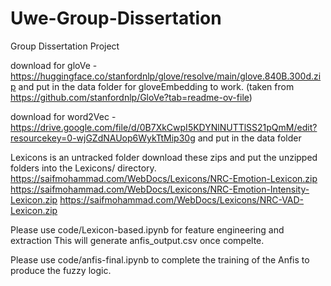 # Uwe-Group-Dissertation
 Group Dissertation Project
 
 download for gloVe - https://huggingface.co/stanfordnlp/glove/resolve/main/glove.840B.300d.zip and put in the data folder for gloveEmbedding to work. (taken from https://github.com/stanfordnlp/GloVe?tab=readme-ov-file)

download for word2Vec -
 https://drive.google.com/file/d/0B7XkCwpI5KDYNlNUTTlSS21pQmM/edit?resourcekey=0-wjGZdNAUop6WykTtMip30g
and put in the data folder 


Lexicons is an untracked folder 
download these zips and put the unzipped folders into the Lexicons/ directory.
https://saifmohammad.com/WebDocs/Lexicons/NRC-Emotion-Lexicon.zip
https://saifmohammad.com/WebDocs/Lexicons/NRC-Emotion-Intensity-Lexicon.zip
https://saifmohammad.com/WebDocs/Lexicons/NRC-VAD-Lexicon.zip


Please use code/Lexicon-based.ipynb for feature engineering and extraction
This will generate anfis_output.csv once compelte.

Please use code/anfis-final.ipynb to complete the training of the Anfis to produce the fuzzy logic.